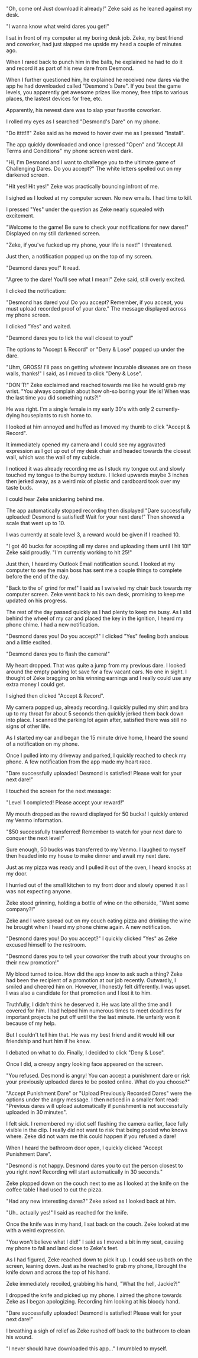 "Oh, come on! Just download it already!" Zeke said as he leaned against my desk. 

"I wanna know what weird dares you get!"

I sat in front of my computer at my boring desk job. Zeke, my best friend and coworker, had just slapped me upside my head a couple of minutes ago. 

When I rared back to punch him in the balls, he explained he had to do it and record it as part of his new dare from Desmond. 

When I further questioned him, he explained he received new dares via the app he had downloaded called "Desmond's Dare". If you beat the game levels, you apparently get awesome prizes like money, free trips to various places, the lastest devices for free, etc. 

Apparently, his newest dare was to slap your favorite coworker. 

I rolled my eyes as I searched "Desmond's Dare" on my phone. 

"Do itttt!!!" Zeke said as he moved to hover over me as I pressed "Install". 

The app quickly downloaded and once I pressed "Open" and "Accept All Terms and Conditions" my phone screen went dark. 

"Hi, I'm Desmond and I want to challenge you to the ultimate game of Challenging Dares. Do you accept?" The white letters spelled out on my darkened screen.

"Hit yes! Hit yes!" Zeke was practically bouncing infront of me. 

I sighed as I looked at my computer screen. No new emails. I had time to kill. 

I pressed "Yes" under the question as Zeke nearly squealed with excitement. 

"Welcome to the game! Be sure to check your notifications for new dares!" Displayed on my still darkened screen.

"Zeke, if you've fucked up my phone, your life is next!" I threatened.

Just then, a notification popped up on the top of my screen.

"Desmond dares you!" It read.

"Agree to the dare! You'll see what I mean!" Zeke said, still overly excited.

I clicked the notification:

"Desmond has dared you! Do you accept? Remember, if you accept, you must upload recorded proof of your dare." The message displayed across my phone screen. 

I clicked "Yes" and waited. 

"Desmond dares you to lick the wall closest to you!" 

The options to "Accept & Record" or "Deny & Lose" popped up under the dare. 

"Uhm, GROSS! I'll pass on getting whatever incurable diseases are on these walls, thanks!" I said, as I moved to click "Deny & Lose". 

"DON'T!" Zeke exclaimed and reached towards me like he would grab my wrist. "You always complain about how oh-so boring your life is! When was the last time you did something nuts?!"

He was right. I'm a single female in my early 30's with only 2 currently-dying houseplants to rush home to. 

I looked at him annoyed and huffed as I moved my thumb to click "Accept & Record". 

It immediately opened my camera and I could see my aggravated expression as I got up out of my desk chair and headed towards the closest wall, which was the wall of my cubicle.  

I noticed it was already recording me as I stuck my tongue out and slowly touched my tongue to the bumpy texture. I licked upwards maybe 3 inches then jerked away, as a weird mix of plastic and cardboard took over my taste buds. 

I could hear Zeke snickering behind me.

The app automatically stopped recording then displayed "Dare successfully uploaded! Desmond is satisfied! Wait for your next dare!" Then showed a scale that went up to 10. 

I was currently at scale level 3, a reward would be given if I reached 10.

"I got 40 bucks for accepting all my dares and uploading them until I hit 10!" Zeke said proudly. "I'm currently working to hit  25!" 

Just then, I heard my Outlook Email notification sound. I looked at my computer to see the main boss has sent me a couple things to complete before the end of the day. 

"Back to the ol' grind for me!" I said as I swiveled my chair back towards my computer screen. Zeke went back to his own desk, promising to keep me updated on his progress.

The rest of the day passed quickly as I had plenty to keep me busy. As I slid behind the wheel of my car and placed the key in the ignition, I heard my phone chime. I had a new notification.

"Desmond dares you! Do you accept?" 
I clicked "Yes" feeling both anxious and a little excited.  

"Desmond dares you to flash the camera!" 

My heart dropped. That was quite a jump from my previous dare. I looked around the empty parking lot save for a few vacant cars. No one in sight. I thought of Zeke bragging on his winning earnings and I really could use any extra money I could get. 

I sighed then clicked "Accept & Record".

My camera popped up, already recording. I quickly pulled my shirt and bra up to my throat for about 5 seconds then quickly jerked them back down into place. I scanned the parking lot again after, satisfied there was still no signs of other life. 

As I started my car and began the 15 minute drive home, I heard the sound of a notification on my phone.

Once I pulled into my driveway and parked, I quickly reached to check my phone. A few notification from the app made my heart race.

"Dare successfully uploaded! Desmond is satisfied! Please wait for your next dare!"

I touched the screen for the next message:

"Level 1 completed! Please accept your reward!"

My mouth dropped as the reward displayed for 50 bucks! I quickly entered my Venmo information.  

"$50 successfully transferred! Remember to watch for your next dare to conquer the next level!"

Sure enough, 50 bucks was transferred to my Venmo. I laughed to myself then headed into my house to make dinner and await my next dare. 

Just as my pizza was ready and I pulled it out of the oven, I heard knocks at my door. 

I hurried out of the small kitchen to my front door and slowly opened it as I was not expecting anyone. 

Zeke stood grinning, holding a bottle of wine on the otherside, "Want some company?!" 

Zeke and I were spread out on my couch eating pizza and drinking the wine he brought when I heard my phone chime again. A new notification. 

"Desmond dares you! Do you accept?" I quickly clicked "Yes" as Zeke excused himself to the restroom. 

"Desmond dares you to tell your coworker the truth about your throughs on their new promotion!"

My blood turned to ice. How did the app know to ask such a thing? Zeke had been the recipient of a promotion at our job recently. Outwardly, I smiled and cheered him on. However, I honestly felt differently.  I was upset. I was also a candidate for that promotion and I lost it to him. 

Truthfully, I didn't think he deserved it. He was late all the time and I covered for him. I had helped him numerous times to meet deadlines for important projects he put off until the the last minute. He unfairly won it because of my help. 

But I couldn't tell him that. He was my best friend and it would kill our friendship and hurt him if he knew. 

I debated on what to do. Finally, I decided to click "Deny & Lose". 

Once I did, a creepy angry looking face appeared on the screen.

"You refused. Desmond is angry! You can accept a punishment dare or risk your previously uploaded dares to be posted online. What do you choose?"

"Accept Punishment Dare" or "Upload Previously Recorded Dares" were the options under the angry message. I then noticed in a smaller font read: "Previous dares will upload automatically if punishment is not successfully uploaded in 30 minutes". 

I felt sick. I remembered my idiot self flashing the camera earlier, face fully visible in the clip. I really did not want to risk that being posted who knows where. Zeke did not warn me this could happen if you refused a dare!

When I heard the bathroom door open, I quickly clicked "Accept Punishment Dare".

"Desmond is not happy. Desmond dares you to cut the person closest to you right now! Recording will start automatically in 30 seconds."


Zeke plopped down on the couch next to me as I looked at the knife on the coffee table I had used to cut the pizza.

"Had any new interesting dares?" Zeke asked as I looked back at him. 

"Uh..  actually yes!" I said as reached for the knife. 

Once the knife was in my hand, I sat back on the couch. Zeke looked at me with a weird expression. 

"You won't believe what I did!" I said as I moved a bit in my seat, causing my phone to fall and land close to Zeke's feet. 

As I had figured, Zeke reached down to pick it up. I could see us both on the screen, leaning down. Just as he reached to grab my phone, I brought the knife down and across the top of his hand. 

Zeke immediately recoiled, grabbing his hand, "What the hell, Jackie?!"

I dropped the knife and picked up my phone. I aimed the phone towards Zeke as I began apologizing. Recording him looking at his bloody hand.

"Dare successfully uploaded! Desmond is satisfied! Please wait for your next dare!"

I breathing a sigh of relief as Zeke rushed off back to the bathroom to clean his wound.

"I never should have downloaded this app..." I mumbled to myself. 

